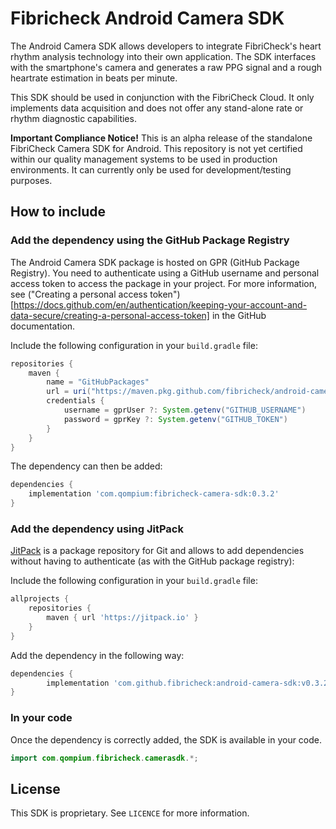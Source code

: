 # Fibricheck Android Camera SDK
The Android Camera SDK allows developers to integrate FibriCheck's heart rhythm analysis technology into their own application. The SDK interfaces with the smartphone's camera and generates a raw PPG signal and a rough heartrate estimation in beats per minute.

This SDK should be used in conjunction with the FibriCheck Cloud. It only implements data acquisition and does not offer any stand-alone rate or rhythm diagnostic capabilities.

**Important Compliance Notice!** This is an alpha release of the standalone FibriCheck Camera SDK for Android. This repository is not yet certified within our quality management systems to be used in production environments. It can currently only be used for development/testing purposes.

## How to include

### Add the dependency using the GitHub Package Registry

The Android Camera SDK package is hosted on GPR (GitHub Package Registry). You need to authenticate using a GitHub username and personal access token to access the package in your project. For more information, see ("Creating a personal access token")[https://docs.github.com/en/authentication/keeping-your-account-and-data-secure/creating-a-personal-access-token] in the GitHub documentation.

Include the following configuration in your `build.gradle` file: 

```groovy
repositories {
    maven {
        name = "GitHubPackages"
        url = uri("https://maven.pkg.github.com/fibricheck/android-camera-sdk")
        credentials {
            username = gprUser ?: System.getenv("GITHUB_USERNAME")
            password = gprKey ?: System.getenv("GITHUB_TOKEN")
        }
    }
}
```

The dependency can then be added:

<!-- x-release-please-start-version -->
```groovy
dependencies {
    implementation 'com.qompium:fibricheck-camera-sdk:0.3.2'
}
```
<!-- x-release-please-end -->

### Add the dependency using JitPack
[JitPack](https://jitpack.io) is a package repository for Git and allows to add dependencies without having to authenticate (as with the GitHub package registry):

Include the following configuration in your `build.gradle` file:
```groovy
allprojects {
    repositories {
        maven { url 'https://jitpack.io' }
    }
}
```

Add the dependency in the following way:
<!-- x-release-please-start-version -->
```groovy
dependencies {
        implementation 'com.github.fibricheck:android-camera-sdk:v0.3.2'
}
```
<!-- x-release-please-end -->

### In your code
Once the dependency is correctly added, the SDK is available in your code.

```java
import com.qompium.fibricheck.camerasdk.*;
```

## License
This SDK is proprietary. See `LICENCE` for more information.